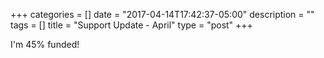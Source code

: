 +++
categories = []
date = "2017-04-14T17:42:37-05:00"
description = ""
tags = []
title = "Support Update - April"
type = "post"
+++

 I'm 45% funded!

